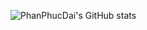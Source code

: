 ![PhanPhucDai's GitHub stats](https://github-readme-stats.vercel.app/api?username=PhanPhucDai&theme=dark&show_icons=true)

